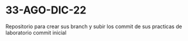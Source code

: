 # 33-AGO-DIC-22
Repositorio para crear sus branch y subir los commit de sus practicas de laboratorio
commit inicial